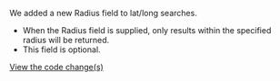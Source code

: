 We added a new Radius field to lat/long searches.
* When the Radius field is supplied, only results within the specified radius will be returned.
* This field is optional.

[View the code change(s)](https://github.com/department-of-veterans-affairs/lighthouse-facilities/pull/272)
